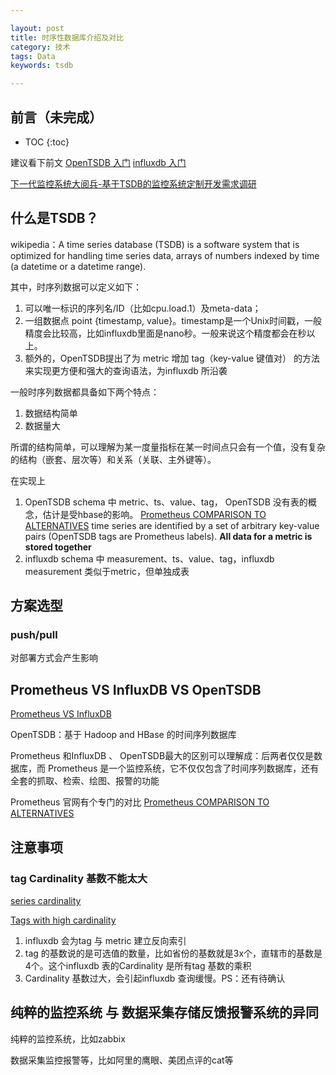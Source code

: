 ```yaml
---

layout: post
title: 时序性数据库介绍及对比
category: 技术
tags: Data
keywords: tsdb

---
```


## 前言（未完成）

* TOC
{:toc}

建议看下前文 [OpenTSDB 入门](http://qiankunli.github.io/2017/08/02/opentsdb.html) [influxdb 入门](http://qiankunli.github.io/2019/02/26/influxdb_intro.html)


[下一代监控系统大阅兵-基于TSDB的监控系统定制开发需求调研](https://zhuanlan.zhihu.com/p/35978607)

## 什么是TSDB？

wikipedia：A time series database (TSDB) is a software system that is optimized for handling time series data, arrays of numbers indexed by time (a datetime or a datetime range).

其中，时序列数据可以定义如下：

1. 可以唯一标识的序列名/ID（比如cpu.load.1）及meta-data；
2. 一组数据点 point {timestamp, value}。timestamp是一个Unix时间戳，一般精度会比较高，比如influxdb里面是nano秒。一般来说这个精度都会在秒以上。
3. 额外的，OpenTSDB提出了为 metric 增加 tag（key-value 键值对） 的方法来实现更方便和强大的查询语法，为influxdb 所沿袭

一般时序列数据都具备如下两个特点：

1. 数据结构简单
2. 数据量大

所谓的结构简单，可以理解为某一度量指标在某一时间点只会有一个值，没有复杂的结构（嵌套、层次等）和关系（关联、主外键等）。

在实现上

1. OpenTSDB schema 中 metric、ts、value、tag， OpenTSDB 没有表的概念，估计是受hbase的影响。 [Prometheus COMPARISON TO ALTERNATIVES](https://prometheus.io/docs/introduction/comparison/)  time series are identified by a set of arbitrary key-value pairs (OpenTSDB tags are Prometheus labels). **All data for a metric is stored together**
2. influxdb schema 中 measurement、ts、value、tag，influxdb measurement 类似于metric，但单独成表

## 方案选型

### push/pull

对部署方式会产生影响

## Prometheus VS InfluxDB VS OpenTSDB

[Prometheus VS InfluxDB](https://blog.csdn.net/u011537073/article/details/80305804)

OpenTSDB：基于 Hadoop and HBase 的时间序列数据库

Prometheus 和InfluxDB 、 OpenTSDB最大的区别可以理解成：后两者仅仅是数据库，而 Prometheus 是一个监控系统，它不仅仅包含了时间序列数据库，还有全套的抓取、检索、绘图、报警的功能

Prometheus 官网有个专门的对比 [Prometheus COMPARISON TO ALTERNATIVES](https://prometheus.io/docs/introduction/comparison/)


## 注意事项

### tag Cardinality 基数不能太大 

[series cardinality](https://docs.influxdata.com/influxdb/v1.7/concepts/glossary/#series-cardinality)

[Tags with high cardinality](https://community.influxdata.com/t/tags-with-high-cardinality/1557) 

1. influxdb 会为tag 与 metric 建立反向索引
2. tag 的基数说的是可选值的数量，比如省份的基数就是3x个，直辖市的基数是4个。这个influxdb 表的Cardinality 是所有tag 基数的乘积
3. Cardinality 基数过大，会引起influxdb 查询缓慢。PS：还有待确认


## 纯粹的监控系统 与 数据采集存储反馈报警系统的异同

纯粹的监控系统，比如zabbix

数据采集监控报警等，比如阿里的鹰眼、美团点评的cat等



